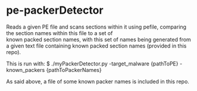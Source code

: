 # pe-packerDetector

Reads a given PE file and scans sections within it using pefile, comparing the section names within this file to a set of    
known packed section names, with this set of names being generated from a given text file containing known packed section names (provided in this repo). 

This is run with: 
$ ./myPackerDetector.py -target_malware {pathToPE} -known_packers {pathToPackerNames} 
 
As said above, a file of some known packer names is included in this repo.

